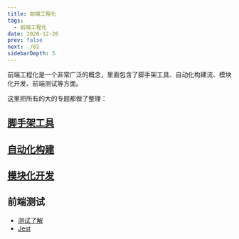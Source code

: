 ```yaml
---
title: 前端工程化
tags:
  - 前端工程化
date: 2020-12-26
prev: false
next: ./02
sidebarDepth: 5
---
```


前端工程化是一个非常广泛的概念，里面包含了脚手架工具、自动化构建流、模块化开发、前端测试等方面。

这里把所有的大的专题都做了整理：

## [脚手架工具](./Scaffold/01)

## [自动化构建](./BuildAutomation/01)

## [模块化开发](./Modules/01)

## 前端测试

- [测试了解](./test/01)
- [Jest](./test/02)

